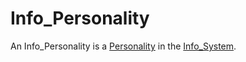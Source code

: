 # Info_Personality

An Info_Personality is a [Personality](70000000.md) in the [Info_System](9999999.md).
